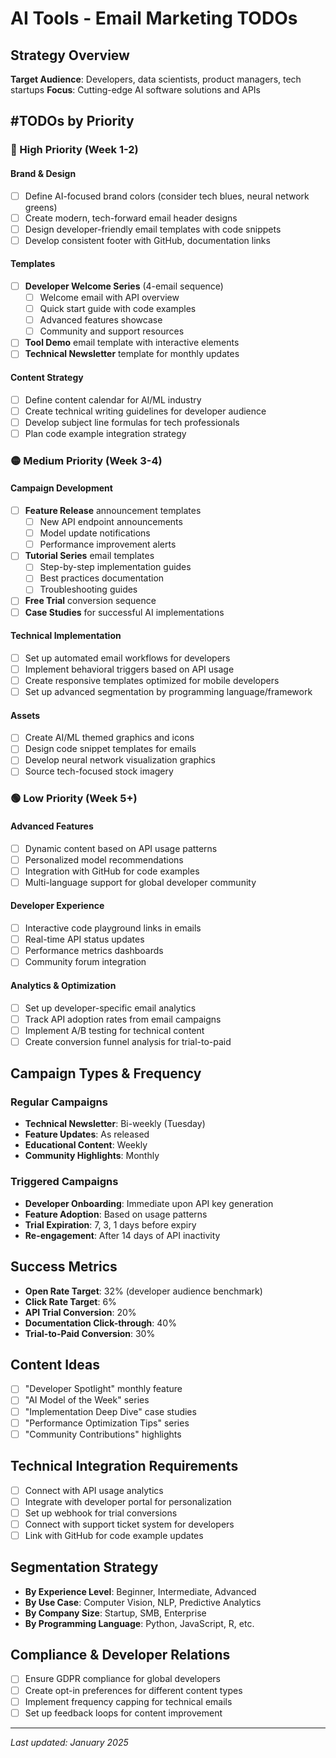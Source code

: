 # AI Tools - Email Marketing TODOs

## Strategy Overview
**Target Audience**: Developers, data scientists, product managers, tech startups
**Focus**: Cutting-edge AI software solutions and APIs

## #TODOs by Priority

### 🔴 High Priority (Week 1-2)

#### Brand & Design
- [ ] Define AI-focused brand colors (consider tech blues, neural network greens)
- [ ] Create modern, tech-forward email header designs
- [ ] Design developer-friendly email templates with code snippets
- [ ] Develop consistent footer with GitHub, documentation links

#### Templates
- [ ] **Developer Welcome Series** (4-email sequence)
  - [ ] Welcome email with API overview
  - [ ] Quick start guide with code examples
  - [ ] Advanced features showcase
  - [ ] Community and support resources
- [ ] **Tool Demo** email template with interactive elements
- [ ] **Technical Newsletter** template for monthly updates

#### Content Strategy
- [ ] Define content calendar for AI/ML industry
- [ ] Create technical writing guidelines for developer audience
- [ ] Develop subject line formulas for tech professionals
- [ ] Plan code example integration strategy

### 🟡 Medium Priority (Week 3-4)

#### Campaign Development
- [ ] **Feature Release** announcement templates
  - [ ] New API endpoint announcements
  - [ ] Model update notifications
  - [ ] Performance improvement alerts
- [ ] **Tutorial Series** email templates
  - [ ] Step-by-step implementation guides
  - [ ] Best practices documentation
  - [ ] Troubleshooting guides
- [ ] **Free Trial** conversion sequence
- [ ] **Case Studies** for successful AI implementations

#### Technical Implementation
- [ ] Set up automated email workflows for developers
- [ ] Implement behavioral triggers based on API usage
- [ ] Create responsive templates optimized for mobile developers
- [ ] Set up advanced segmentation by programming language/framework

#### Assets
- [ ] Create AI/ML themed graphics and icons
- [ ] Design code snippet templates for emails
- [ ] Develop neural network visualization graphics
- [ ] Source tech-focused stock imagery

### 🟢 Low Priority (Week 5+)

#### Advanced Features
- [ ] Dynamic content based on API usage patterns
- [ ] Personalized model recommendations
- [ ] Integration with GitHub for code examples
- [ ] Multi-language support for global developer community

#### Developer Experience
- [ ] Interactive code playground links in emails
- [ ] Real-time API status updates
- [ ] Performance metrics dashboards
- [ ] Community forum integration

#### Analytics & Optimization
- [ ] Set up developer-specific email analytics
- [ ] Track API adoption rates from email campaigns
- [ ] Implement A/B testing for technical content
- [ ] Create conversion funnel analysis for trial-to-paid

## Campaign Types & Frequency

### Regular Campaigns
- **Technical Newsletter**: Bi-weekly (Tuesday)
- **Feature Updates**: As released
- **Educational Content**: Weekly
- **Community Highlights**: Monthly

### Triggered Campaigns
- **Developer Onboarding**: Immediate upon API key generation
- **Feature Adoption**: Based on usage patterns
- **Trial Expiration**: 7, 3, 1 days before expiry
- **Re-engagement**: After 14 days of API inactivity

## Success Metrics
- **Open Rate Target**: 32% (developer audience benchmark)
- **Click Rate Target**: 6%
- **API Trial Conversion**: 20%
- **Documentation Click-through**: 40%
- **Trial-to-Paid Conversion**: 30%

## Content Ideas
- [ ] "Developer Spotlight" monthly feature
- [ ] "AI Model of the Week" series
- [ ] "Implementation Deep Dive" case studies
- [ ] "Performance Optimization Tips" series
- [ ] "Community Contributions" highlights

## Technical Integration Requirements
- [ ] Connect with API usage analytics
- [ ] Integrate with developer portal for personalization
- [ ] Set up webhook for trial conversions
- [ ] Connect with support ticket system for developers
- [ ] Link with GitHub for code example updates

## Segmentation Strategy
- **By Experience Level**: Beginner, Intermediate, Advanced
- **By Use Case**: Computer Vision, NLP, Predictive Analytics
- **By Company Size**: Startup, SMB, Enterprise
- **By Programming Language**: Python, JavaScript, R, etc.

## Compliance & Developer Relations
- [ ] Ensure GDPR compliance for global developers
- [ ] Create opt-in preferences for different content types
- [ ] Implement frequency capping for technical emails
- [ ] Set up feedback loops for content improvement

---
*Last updated: January 2025* 